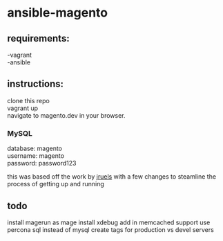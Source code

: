 # ansible-magento
## requirements:
-vagrant<br>
-ansible
## instructions: 
clone this repo<br>
vagrant up<br>
navigate to magento.dev in your browser.
### MySQL
database: magento<br>
username: magento<br>
password: password123<br>

this was based off the work by [jruels](https://github.com/jruels/AnsiblePlaybooks/tree/master/ansible-magento-lemp) with a few changes to steamline the process of getting up and running

## todo
install magerun as mage
install xdebug
add in memcached support
use percona sql instead of mysql
create tags for production vs devel servers
